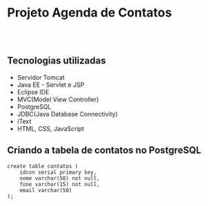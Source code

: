 # Projeto Agenda de Contatos

<br>

<br>

## Tecnologias utilizadas

- Servidor Tomcat
- Java EE - Servlet e JSP
- Eclipse IDE
- MVC(Model View Controller)
- PostgreSQL
- JDBC(Java Database Connectivity)
- iText
- HTML, CSS, JavaScript

## Criando a tabela de contatos no PostgreSQL

```
create table contatos (
	idcon serial primary key,
	nome varchar(50) not null,
	fone varchar(15) not null,
	email varchar(50)
);
```
